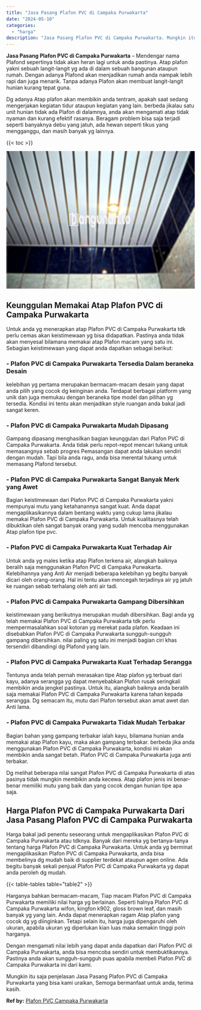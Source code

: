 ```yaml
---
title: "Jasa Pasang Plafon PVC di Campaka Purwakarta"
date: "2024-05-10"
categories: 
  - "harga"
description: "Jasa Pasang Plafon PVC di Campaka Purwakarta. Mungkin itu saja penjelasan Jasa Pasang Plafon PVC di Campaka Purwakarta yang bisa kami uraikan, Semoga bermanf..."
---
```


**Jasa Pasang Plafon PVC di Campaka Purwakarta** – Mendengar nama Plafond sepertinya tidak akan heran lagi untuk anda pastinya. Atap plafon yakni sebuah langit-langit yg ada di dalam sebuah bangunan ataupun rumah. Dengan adanya Plafond akan menjadikan rumah anda nampak lebih rapi dan juga menarik. Tanpa adanya Plafon akan membuat langit-langit hunian kurang tepat guna.

Dg adanya Atap plafon akan membikin anda tentram, apakah saat sedang mengerjakan kegiatan tidur ataupun kegiatan yang lain. berbeda jikalau satu unit hunian tidak ada Plafon di dalamnya, anda akan mengamati atap tidak nyaman dan kurang efektif rasanya. Beragam problem bisa saja terjadi seperti banyaknya debu yang jatuh, ada hewan seperti tikus yang mengganggu, dan masih banyak yg lainnya.

{{< toc >}}

![Jasa Pasang Plafon PVC di Campaka Purwakarta](/images/flafond-pvc-murah24.png)

## Keunggulan Memakai Atap Plafon PVC di Campaka Purwakarta

Untuk anda yg menerapkan atap Plafon PVC di Campaka Purwakarta tdk perlu cemas akan keistimewaan yg bisa didapatkan. Pastinya anda tidak akan menyesal bilamana memakai atap Plafon macam yang satu ini. Sebagian keistimewaan yang dapat anda dapatkan sebagai berikut:

### \- Plafon PVC di Campaka Purwakarta Tersedia Dalam beraneka Desain

kelebihan yg pertama merupakan bermacam-macam desain yang dapat anda pilih yang cocok dg keinginan anda. Terdapat berbagai platform yang unik dan juga memukau dengan beraneka tipe model dan pilihan yg tersedia. Kondisi ini tentu akan menjadikan style ruangan anda bakal jadi sangat keren.

### \- Plafon PVC di Campaka Purwakarta Mudah Dipasang

Gampang dipasang menghasilkan bagian keunggulan dari Plafon PVC di Campaka Purwakarta. Anda tidak perlu repot-repot mencari tukang untuk memasangnya sebab progres Pemasangan dapat anda lakukan sendiri dengan mudah. Tapi bila anda ragu, anda bisa merental tukang untuk memasang Plafond tersebut.

### \- Plafon PVC di Campaka Purwakarta Sangat Banyak Merk yang Awet

Bagian keistimewaan dari Plafon PVC di Campaka Purwakarta yakni mempunyai mutu yang ketahanannya sangat kuat. Anda dapat mengaplikasikannya dalam bentang waktu yang cukup lama jikalau memakai Plafon PVC di Campaka Purwakarta. Untuk kualitasnya telah dibuktikan oleh sangat banyak orang yang sudah mencoba menggunakan Atap plafon tipe pvc.

### \- Plafon PVC di Campaka Purwakarta Kuat Terhadap Air

Untuk anda yg males ketika atap Plafon terkena air, alangkah baiknya beralih saja menggunakan Plafon PVC di Campaka Purwakarta. Kelebihannya yang Anti Air menjadi beberapa kelebihan yg begitu banyak dicari oleh orang-orang. Hal ini tentu akan mencegah terjadinya air yg jatuh ke ruangan sebab terhalang oleh anti air tadi.

### \- Plafon PVC di Campaka Purwakarta Gampang Dibersihkan

keistimewaan yang berikutnya merupakan mudah dibersihkan. Bagi anda yg telah memakai Plafon PVC di Campaka Purwakarta tdk perlu mempermasalahkan soal kotoran yg merekat pada plafon. Keadaan ini disebabkan Plafon PVC di Campaka Purwakarta sungguh-sungguh gampang dibersihkan. nilai paling yg satu ini menjadi bagian ciri khas tersendiri dibandingi dg Plafond yang lain.

### \- Plafon PVC di Campaka Purwakarta Kuat Terhadap Serangga

Tentunya anda telah pernah merasakan tipe Atap plafon yg terbuat dari kayu, adanya serangga yg dapat menyebabkan Plafon rusak seringkali membikin anda jengkel pastinya. Untuk itu, alangkah baiknya anda beralih saja memakai Plafon PVC di Campaka Purwakarta karena tahan kepada serangga. Dg semacam itu, mutu dari Plafon tersebut akan amat awet dan Anti lama.

### \- Plafon PVC di Campaka Purwakarta Tidak Mudah Terbakar

Bagian bahan yang gampang terbakar ialah kayu, bilamana hunian anda memakai atap Plafon kayu, maka akan gampang terbakar. berbeda jika anda menggunakan Plafon PVC di Campaka Purwakarta, kondisi ini akan membikin anda sangat betah. Plafon PVC di Campaka Purwakarta juga anti terbakar.

Dg melihat beberapa nilai sangat Plafon PVC di Campaka Purwakarta di atas pasinya tidak mungkin membikin anda kecewa. Atap plafon jenis ini benar-benar memiliki mutu yang baik dan yang cocok dengan hunian tipe apa saja.

## Harga Plafon PVC di Campaka Purwakarta Dari Jasa Pasang Plafon PVC di Campaka Purwakarta

Harga bakal jadi penentu seseorang untuk mengaplikasikan Plafon PVC di Campaka Purwakarta atau tdknya. Banyak dari mereka yg bertanya-tanya tentang harga Plafon PVC di Campaka Purwakarta. Untuk anda yg berminat mengaplikasikan Plafon PVC di Campaka Purwakarta, anda bisa membelinya dg mudah baik di supplier terdekat ataupun agen online. Ada begitu banyak sekali penjual Plafon PVC di Campaka Purwakarta yg dapat anda peroleh dg mudah.

{{< table-tables table="table2" >}}

Harganya bahkan bermacam-macam, Tiap macam Plafon PVC di Campaka Purwakarta memiliki nilai harga yg berlainan. Seperti halnya Plafon PVC di Campaka Purwakarta wifon, kingfon k902, gloss brown leaf, dan masih banyak yg yang lain. Anda dapat menerapkan ragam Atap plafon yang cocok dg yg diinginkan. Tetapi selain itu, harga juga dipengaruhi oleh ukuran, apabila ukuran yg diperlukan kian luas maka semakin tinggi poin harganya.

Dengan mengamati nilai lebih yang dapat anda dapatkan dari Plafon PVC di Campaka Purwakarta, anda bisa mencoba sendiri untuk membuktikannya. Pastinya anda akan sungguh-sungguh puas apabila membeli Plafon PVC di Campaka Purwakarta ini dari kami.

Mungkin itu saja penjelasan Jasa Pasang Plafon PVC di Campaka Purwakarta yang bisa kami uraikan, Semoga bermanfaat untuk anda, terima kasih.

**Ref by:** [Plafon PVC Campaka Purwakarta](https://id.wikipedia.org/wiki/Plafon)
